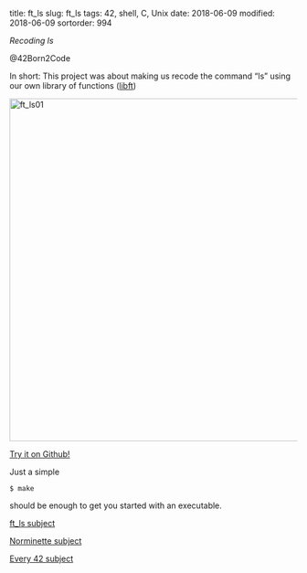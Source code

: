 title: ft_ls
slug: ft_ls
tags: 42, shell, C, Unix
date: 2018-06-09
modified: 2018-06-09
sortorder: 994


_Recoding ls_

@42Born2Code

In short: This project was about making us recode the command “ls” using our own library of functions ([libft](https://github.com/abguimba/42-libft))



<img src="/images/ft_ls01.png" alt="ft_ls01" width="600"/>

[Try it on Github!](https://github.com/abguimba/42-ft_ls)  
  
  

Just a simple
    
    $ make

should be enough to get you started with an executable.



[ft_ls subject](PDFs/42-ft_ls.en.pdf)

[Norminette subject](https://github.com/Binary-Hackers/42_Subjects/blob/master/04_Norme/norme_2_0_1.pdf)

[Every 42 subject](https://github.com/agavrel/42_Subjects)
